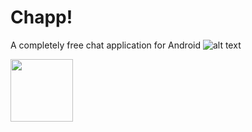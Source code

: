 # Chapp!
A completely free chat application for Android
![alt text][channelview]

<img src="http://chapp.rooter.se/img/chappchannelview.png" width="100">

[channelview]: http://chapp.rooter.se/img/chappchannelview.png "View of a chat channel"